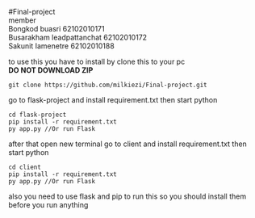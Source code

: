 #Final-project  
member  
Bongkod buasri 62102010171  
Busarakham leadpattanchat 62102010172  
Sakunit Iamenetre 62102010188




to use this you have to install by clone this to your pc      
**DO NOT DOWNLOAD ZIP**  

```
git clone https://github.com/milkiezi/Final-project.git
```
go to flask-project and install requirement.txt then start python

```
cd flask-project
pip install -r requirement.txt
py app.py //Or run Flask
```
after that open new terminal
go to client and install requirement.txt then start python

```
cd client
pip install -r requirement.txt
py app.py //Or run Flask
```
also you need to use flask and pip to run this so you should install them before you run anything
